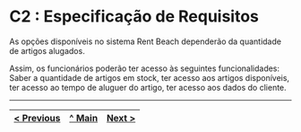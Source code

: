 # C2 : Especificação de Requisitos

As opções disponíveis no sistema Rent Beach dependerão da quantidade de artigos alugados.

Assim, os funcionários poderão ter acesso às seguintes funcionalidades: Saber a quantidade de artigos em stock, ter acesso aos artigos disponíveis, ter acesso ao tempo de aluguer do artigo, ter acesso aos dados do cliente.


---
[< Previous](rei01.md) | [^ Main](https://github.com/tcm-sibd-g07/SIBD07/) | [Next >](rei03.md)
:--- | :---: | ---: 
